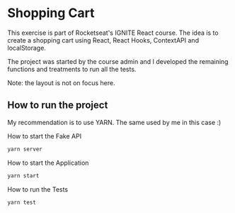 # Shopping Cart

This exercise is part of Rocketseat's IGNITE React course. The idea is to create a shopping cart using React, React Hooks, ContextAPI and localStorage.

The project was started by the course admin and I developed the remaining functions and treatments to run all the tests.

Note: the layout is not on focus here.

## How to run the project

My recommendation is to use YARN. The same used by me in this case :)

How to start the Fake API

```bash
yarn server
```

How to start the Application

```bash
yarn start
```

How to run the Tests

```bash
yarn test
```
